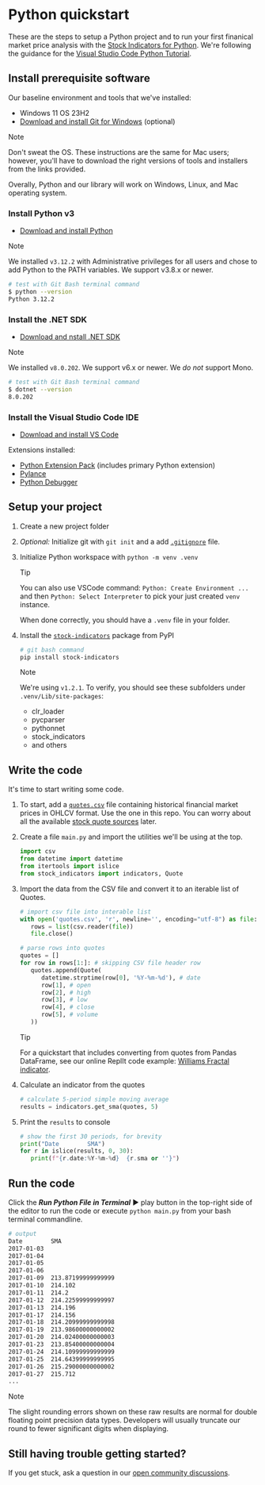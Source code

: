 # Python quickstart

These are the steps to setup a Python project and to run your first finanical market price analysis with the [Stock Indicators for Python](https://python.stock.indicators).  We're following the guidance for the [Visual Studio Code Python Tutorial](https://code.visualstudio.com/docs/python/python-tutorial).

## Install prerequisite software

Our baseline environment and tools that we've installed:

- Windows 11 OS 23H2
- [Download and install Git for Windows](https://git-scm.com/download/win) (optional)

> [!NOTE]
> Don't sweat the OS.  These instructions are the same for Mac users; however, you'll have to download the right versions of tools and installers from the links provided.
>
> Overally, Python and our library will work on Windows, Linux, and Mac operating system.

### Install Python v3

- [Download and install Python](https://www.python.org/downloads)

> [!NOTE]
> We installed `v3.12.2` with Administrative privileges for all users and chose to add Python to the PATH variables.  We support v3.8.x or newer.

```bash
# test with Git Bash terminal command
$ python --version
Python 3.12.2
```

### Install the .NET SDK

- [Download and nstall .NET SDK](https://dotnet.microsoft.com/en-us/download/visual-studio-sdks)

> [!NOTE]
> We installed `v8.0.202`.  We support v6.x or newer.  We _do not_ support Mono.

```bash
# test with Git Bash terminal command
$ dotnet --version
8.0.202
```

### Install the Visual Studio Code IDE

- [Download and install VS Code](https://code.visualstudio.com/download)

Extensions installed:

- [Python Extension Pack](https://marketplace.visualstudio.com/items?itemName=donjayamanne.python-extension-pack) (includes primary Python extension)
- [Pylance](https://marketplace.visualstudio.com/items?itemName=ms-python.vscode-pylance)
- [Python Debugger](https://marketplace.visualstudio.com/items?itemName=ms-python.debugpy)

## Setup your project

1. Create a new project folder
2. _Optional:_ Initialize git with `git init` and a add [`.gitignore`](.gitignore) file.
3. Initialize Python workspace with `python -m venv .venv`

   > [!TIP]
   > You can also use VSCode command: `Python: Create Environment ...` and then `Python: Select Interpreter` to pick your just created `venv` instance.
   >
   > When done correctly, you should have a `.venv` file in your folder.

4. Install the [`stock-indicators`](https://pypi.org/project/stock-indicators) package from PyPI

   ```bash
   # git bash command
   pip install stock-indicators
   ```

   > [!NOTE]
   > We're using `v1.2.1`.  To verify, you should see these subfolders under `.venv/Lib/site-packages`:
   > - clr_loader
   > - pycparser
   > - pythonnet
   > - stock_indicators
   > - and others

## Write the code

It's time to start writing some code.

1. To start, add a [`quotes.csv`](quotes.csv) file containing historical financial market prices in OHLCV format.  Use the one in this repo.  You can worry about all the available [stock quote sources](https://github.com/DaveSkender/Stock.Indicators/discussions/579) later.

2. Create a file `main.py` and import the utilities we'll be using at the top.

   ```python
   import csv
   from datetime import datetime
   from itertools import islice
   from stock_indicators import indicators, Quote
   ```

3. Import the data from the CSV file and convert it to an iterable list of Quotes.

   ```python
   # import csv file into interable list
   with open('quotes.csv', 'r', newline='', encoding="utf-8") as file:
      rows = list(csv.reader(file))
      file.close()

   # parse rows into quotes
   quotes = []
   for row in rows[1:]: # skipping CSV file header row
      quotes.append(Quote(
         datetime.strptime(row[0], '%Y-%m-%d'), # date
         row[1], # open
         row[2], # high
         row[3], # low
         row[4], # close
         row[5], # volume
      ))
   ```

   > [!TIP]
   > For a quickstart that includes converting from quotes from Pandas DataFrame, see our online ReplIt code example: [Williams Fractal indicator](https://replit.com/@daveskender/Stock-Indicators-for-Python-Williams-Fractal).

4. Calculate an indicator from the quotes

   ```python
   # calculate 5-period simple moving average
   results = indicators.get_sma(quotes, 5)
   ```

5. Print the `results` to console

   ```python
   # show the first 30 periods, for brevity
   print("Date        SMA")
   for r in islice(results, 0, 30):
      print(f"{r.date:%Y-%m-%d}  {r.sma or ''}")
   ```

## Run the code

Click the _**Run Python File in Terminal**_ &#9658; play button in the top-right side of the editor to run the code or execute `python main.py` from your bash terminal commandline.

   ```bash
   # output
   Date        SMA
   2017-01-03
   2017-01-04
   2017-01-05
   2017-01-06
   2017-01-09  213.87199999999999
   2017-01-10  214.102
   2017-01-11  214.2
   2017-01-12  214.22599999999997
   2017-01-13  214.196
   2017-01-17  214.156
   2017-01-18  214.20999999999998
   2017-01-19  213.98600000000002
   2017-01-20  214.02400000000003
   2017-01-23  213.85400000000004
   2017-01-24  214.10999999999999
   2017-01-25  214.64399999999995
   2017-01-26  215.29000000000002
   2017-01-27  215.712
   ...
   ```

   > [!NOTE]
   > The slight rounding errors shown on these raw results are normal for double floating point precision data types.  Developers will usually truncate our round to fewer significant digits when displaying.

## Still having trouble getting started?

If you get stuck, ask a question in our [open community discussions](https://github.com/DaveSkender/Stock.Indicators/discussions).
